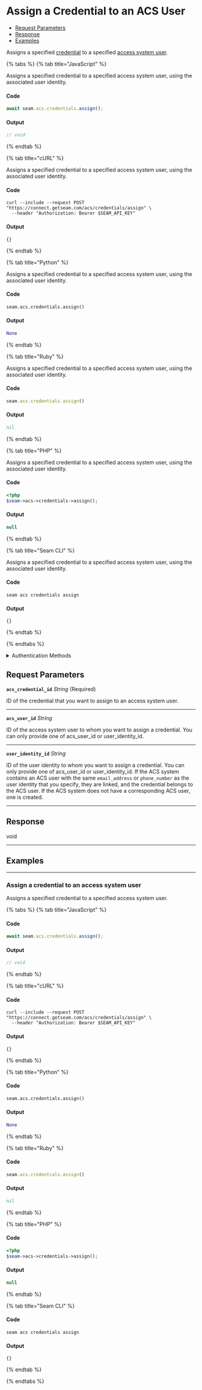 # Assign a Credential to an ACS User

- [Request Parameters](#request-parameters)
- [Response](#response)
- [Examples](#examples)

Assigns a specified [credential](../../../capability-guides/access-systems/managing-credentials.md) to a specified [access system user](https://docs.seam.co/latest/capability-guides/access-systems/user-management).


{% tabs %}
{% tab title="JavaScript" %}

Assigns a specified credential to a specified access system user, using the associated user identity.

#### Code

```javascript
await seam.acs.credentials.assign();
```

#### Output

```javascript
// void
```
{% endtab %}

{% tab title="cURL" %}

Assigns a specified credential to a specified access system user, using the associated user identity.

#### Code

```curl
curl --include --request POST "https://connect.getseam.com/acs/credentials/assign" \
  --header "Authorization: Bearer $SEAM_API_KEY"
```

#### Output

```curl
{}
```
{% endtab %}

{% tab title="Python" %}

Assigns a specified credential to a specified access system user, using the associated user identity.

#### Code

```python
seam.acs.credentials.assign()
```

#### Output

```python
None
```
{% endtab %}

{% tab title="Ruby" %}

Assigns a specified credential to a specified access system user, using the associated user identity.

#### Code

```ruby
seam.acs.credentials.assign()
```

#### Output

```ruby
nil
```
{% endtab %}

{% tab title="PHP" %}

Assigns a specified credential to a specified access system user, using the associated user identity.

#### Code

```php
<?php
$seam->acs->credentials->assign();
```

#### Output

```php
null
```
{% endtab %}

{% tab title="Seam CLI" %}

Assigns a specified credential to a specified access system user, using the associated user identity.

#### Code

```seam_cli
seam acs credentials assign
```

#### Output

```seam_cli
{}
```
{% endtab %}

{% endtabs %}


<details>

<summary>Authentication Methods</summary>

- API key
- Personal access token
  <br>Must also include the `seam-workspace` header in the request.

To learn more, see [Authentication](https://docs.seam.co/latest/api/authentication).
</details>

## Request Parameters

**`acs_credential_id`** *String* (Required)

ID of the credential that you want to assign to an access system user.

---

**`acs_user_id`** *String*

ID of the access system user to whom you want to assign a credential. You can only provide one of acs_user_id or user_identity_id.

---

**`user_identity_id`** *String*

ID of the user identity to whom you want to assign a credential. You can only provide one of acs_user_id or user_identity_id. If the ACS system contains an ACS user with the same `email_address` or `phone_number` as the user identity that you specify, they are linked, and the credential belongs to the ACS user. If the ACS system does not have a corresponding ACS user, one is created.

---


## Response

void


---

## Examples

---

### Assign a credential to an access system user

Assigns a specified credential to a specified access system user.

{% tabs %}
{% tab title="JavaScript" %}



#### Code

```javascript
await seam.acs.credentials.assign();
```

#### Output

```javascript
// void
```
{% endtab %}

{% tab title="cURL" %}



#### Code

```curl
curl --include --request POST "https://connect.getseam.com/acs/credentials/assign" \
  --header "Authorization: Bearer $SEAM_API_KEY"
```

#### Output

```curl
{}
```
{% endtab %}

{% tab title="Python" %}



#### Code

```python
seam.acs.credentials.assign()
```

#### Output

```python
None
```
{% endtab %}

{% tab title="Ruby" %}



#### Code

```ruby
seam.acs.credentials.assign()
```

#### Output

```ruby
nil
```
{% endtab %}

{% tab title="PHP" %}



#### Code

```php
<?php
$seam->acs->credentials->assign();
```

#### Output

```php
null
```
{% endtab %}

{% tab title="Seam CLI" %}



#### Code

```seam_cli
seam acs credentials assign
```

#### Output

```seam_cli
{}
```
{% endtab %}

{% endtabs %}

